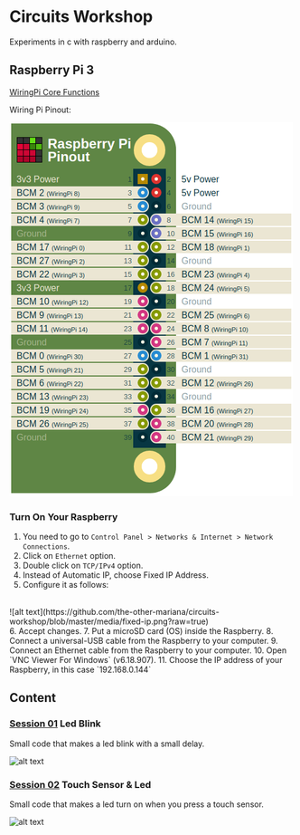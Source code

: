 # Circuits Workshop

Experiments in c with raspberry and arduino. <br />

## Raspberry Pi 3

[WiringPi Core Functions](http://wiringpi.com/reference/core-functions/) <br />

Wiring Pi Pinout:

![alt text](https://github.com/the-other-mariana/circuits-workshop/blob/master/session01/images/pinout_wiringPi.png?raw=true) <br />

### Turn On Your Raspberry

1. You need to go to `Control Panel > Networks & Internet > Network Connections`.
2. Click on `Ethernet` option.
3. Double click on `TCP/IPv4` option.
4. Instead of Automatic IP, choose Fixed IP Address.
5. Configure it as follows: <br />
<br />
![alt text](https://github.com/the-other-mariana/circuits-workshop/blob/master/media/fixed-ip.png?raw=true) <br />
6. Accept changes.
7. Put a microSD card (OS) inside the Raspberry.
8. Connect a universal-USB cable from the Raspberry to your computer.
9. Connect an Ethernet cable from the Raspberry to your computer.
10. Open `VNC Viewer For Windows` (v6.18.907).
11. Choose the IP address of your Raspberry, in this case `192.168.0.144`

## Content

### [Session 01](https://github.com/the-other-mariana/circuits-workshop/tree/master/session01) Led Blink

Small code that makes a led blink with a small delay. <br />

![alt text](https://github.com/the-other-mariana/circuits-workshop/blob/master/session01/images/output-blink.gif) <br />

### [Session 02](https://github.com/the-other-mariana/circuits-workshop/tree/master/session02) Touch Sensor & Led

Small code that makes a led turn on when you press a touch sensor. <br />

![alt text](https://github.com/the-other-mariana/circuits-workshop/blob/master/session02/images/output-gif.gif) <br />